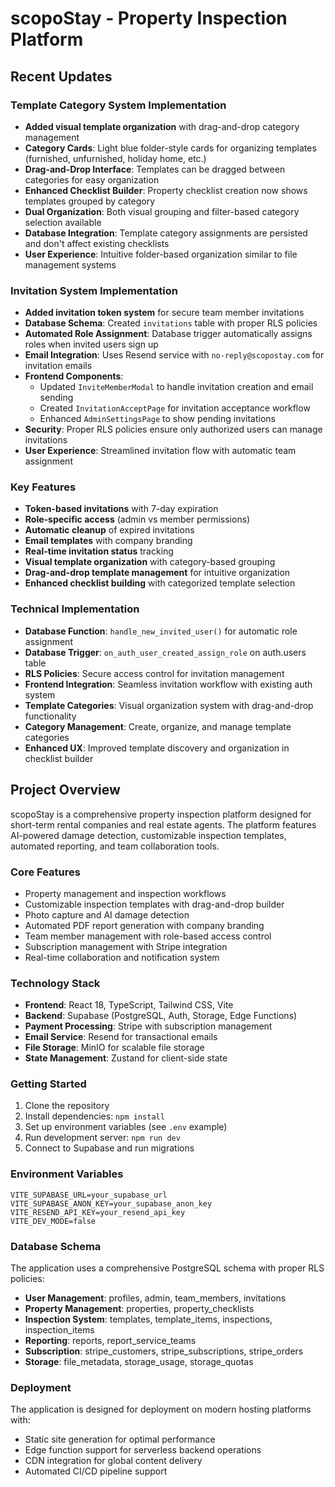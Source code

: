 # scopoStay - Property Inspection Platform

## Recent Updates

### Template Category System Implementation
- **Added visual template organization** with drag-and-drop category management
- **Category Cards**: Light blue folder-style cards for organizing templates (furnished, unfurnished, holiday home, etc.)
- **Drag-and-Drop Interface**: Templates can be dragged between categories for easy organization
- **Enhanced Checklist Builder**: Property checklist creation now shows templates grouped by category
- **Dual Organization**: Both visual grouping and filter-based category selection available
- **Database Integration**: Template category assignments are persisted and don't affect existing checklists
- **User Experience**: Intuitive folder-based organization similar to file management systems

### Invitation System Implementation
- **Added invitation token system** for secure team member invitations
- **Database Schema**: Created `invitations` table with proper RLS policies
- **Automated Role Assignment**: Database trigger automatically assigns roles when invited users sign up
- **Email Integration**: Uses Resend service with `no-reply@scopostay.com` for invitation emails
- **Frontend Components**: 
  - Updated `InviteMemberModal` to handle invitation creation and email sending
  - Created `InvitationAcceptPage` for invitation acceptance workflow
  - Enhanced `AdminSettingsPage` to show pending invitations
- **Security**: Proper RLS policies ensure only authorized users can manage invitations
- **User Experience**: Streamlined invitation flow with automatic team assignment

### Key Features
- **Token-based invitations** with 7-day expiration
- **Role-specific access** (admin vs member permissions)
- **Automatic cleanup** of expired invitations
- **Email templates** with company branding
- **Real-time invitation status** tracking
- **Visual template organization** with category-based grouping
- **Drag-and-drop template management** for intuitive organization
- **Enhanced checklist building** with categorized template selection

### Technical Implementation
- **Database Function**: `handle_new_invited_user()` for automatic role assignment
- **Database Trigger**: `on_auth_user_created_assign_role` on auth.users table
- **RLS Policies**: Secure access control for invitation management
- **Frontend Integration**: Seamless invitation workflow with existing auth system
- **Template Categories**: Visual organization system with drag-and-drop functionality
- **Category Management**: Create, organize, and manage template categories
- **Enhanced UX**: Improved template discovery and organization in checklist builder

## Project Overview

scopoStay is a comprehensive property inspection platform designed for short-term rental companies and real estate agents. The platform features AI-powered damage detection, customizable inspection templates, automated reporting, and team collaboration tools.

### Core Features
- Property management and inspection workflows
- Customizable inspection templates with drag-and-drop builder
- Photo capture and AI damage detection
- Automated PDF report generation with company branding
- Team member management with role-based access control
- Subscription management with Stripe integration
- Real-time collaboration and notification system

### Technology Stack
- **Frontend**: React 18, TypeScript, Tailwind CSS, Vite
- **Backend**: Supabase (PostgreSQL, Auth, Storage, Edge Functions)
- **Payment Processing**: Stripe with subscription management
- **Email Service**: Resend for transactional emails
- **File Storage**: MinIO for scalable file storage
- **State Management**: Zustand for client-side state

### Getting Started
1. Clone the repository
2. Install dependencies: `npm install`
3. Set up environment variables (see `.env` example)
4. Run development server: `npm run dev`
5. Connect to Supabase and run migrations

### Environment Variables
```
VITE_SUPABASE_URL=your_supabase_url
VITE_SUPABASE_ANON_KEY=your_supabase_anon_key
VITE_RESEND_API_KEY=your_resend_api_key
VITE_DEV_MODE=false
```

### Database Schema
The application uses a comprehensive PostgreSQL schema with proper RLS policies:
- **User Management**: profiles, admin, team_members, invitations
- **Property Management**: properties, property_checklists
- **Inspection System**: templates, template_items, inspections, inspection_items
- **Reporting**: reports, report_service_teams
- **Subscription**: stripe_customers, stripe_subscriptions, stripe_orders
- **Storage**: file_metadata, storage_usage, storage_quotas

### Deployment
The application is designed for deployment on modern hosting platforms with:
- Static site generation for optimal performance
- Edge function support for serverless backend operations
- CDN integration for global content delivery
- Automated CI/CD pipeline support